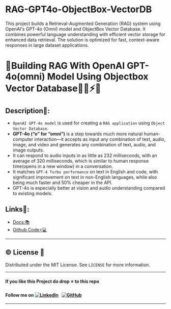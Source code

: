 # RAG-GPT4o-ObjectBox-VectorDB
This project builds a Retrieval-Augmented Generation (RAG) system using OpenAI's GPT-4o (Omni) model and ObjectBox Vector Database. It combines powerful language understanding with efficient vector storage for enhanced data retrieval. The solution is optimized for fast, context-aware responses in large dataset applications.

# 🌟Building RAG With OpenAI GPT-4o(omni) Model Using Objectbox Vector Database💎💫⚡🎯

## Description📝:                                     
- `OpenAI GPT-4o model` is used for creating a `RAG application` using `Object Vector Database`.
- **GPT-4o (“o” for “omni”)** is a step towards much more natural human-computer interaction—it accepts as input any combination of text, audio, image, and video and generates any combination of text, audio, and image outputs.
- It can respond to audio inputs in as little as 232 milliseconds, with an average of 320 milliseconds, which is similar to human response time(opens in a new window) in a conversation.
- It matches `GPT-4 Turbo performance` on text in English and code, with significant improvement on text in non-English languages, while also being much faster and 50% cheaper in the API.
- GPT-4o is especially better at vision and audio understanding compared to existing models.

## Links🔗:
- [Docs:📚](https://docs.objectbox.io/ann-vector-search)
- [Github Code⚡💻](https://github.com/MubasharSiddique/Building-RAG-With-OpenAI-GPT-4o-omni-Model-Using-Objectbox-Vector-Database/blob/main/GPT4o_Lanchain_RAG.ipynb)


 ---
## ©️ License 🪪 

Distributed under the MIT License. See `LICENSE` for more information.

---

#### **If you like this Project do drop ⭐ to this repo**
#### Follow me on [![LinkedIn](https://img.shields.io/badge/linkedin-%230077B5.svg?style=for-the-badge&logo=linkedin&logoColor=white)](https://pk.linkedin.com/in/hm-mubashar) &nbsp; [![GitHub](https://img.shields.io/badge/github-%23121011.svg?style=for-the-badge&logo=github&logoColor=white)](https://github.com/MubasharSiddique)

---
